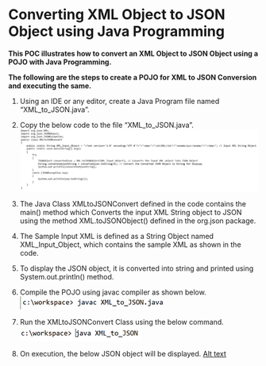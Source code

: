 # Converting XML Object to JSON Object using Java Programming
**This POC illustrates how to convert an XML Object to JSON Object using a POJO with Java Programming.**

**The following are the steps to create a POJO for XML to JSON Conversion and executing the same.**

1.	Using an IDE or any editor, create a Java Program file named “XML_to_JSON.java”.

2.	Copy the below code to the file “XML_to_JSON.java”.
   ![Alt text](https://github.com/Protontech-1803/java/blob/main/Convert%20XML%20Object%20to%20JSON/img/1.png)
 
3.	The Java Class XMLtoJSONConvert defined in the code contains the main() method which Converts the input XML String object to JSON using the method XML.toJSONObject() defined in the org.json package.

4.	The Sample Input XML is defined as a String Object named XML_Input_Object, which contains the sample XML as shown in the code.
5.	To display the JSON object, it is converted into string and printed using System.out.println() method.
6.	Compile the POJO using javac compiler as shown below.
   ![Alt text](https://github.com/Protontech-1803/java/blob/main/Convert%20XML%20Object%20to%20JSON/img/2.png)

7.	Run the XMLtoJSONConvert Class using the below command.
   ![Alt text](https://github.com/Protontech-1803/java/blob/main/Convert%20XML%20Object%20to%20JSON/img/3.png)

8.	On execution, the below JSON object will be displayed.
   [Alt text](https://github.com/Protontech-1803/java/blob/main/Convert%20XML%20Object%20to%20JSON/img/4.png)

